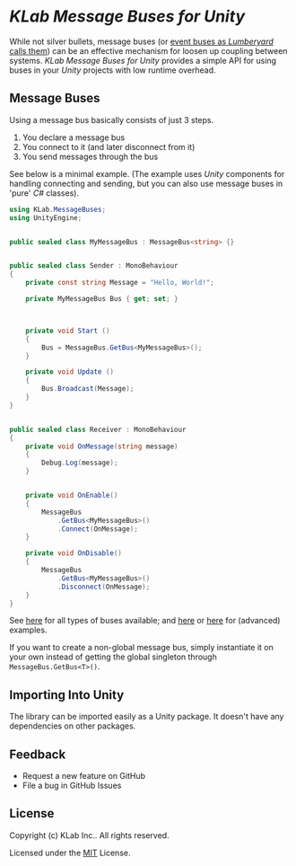 # *KLab Message Buses for Unity*

While not silver bullets, message buses (or [event buses as *Lumberyard* calls them](https://docs.aws.amazon.com/lumberyard/latest/userguide/ebus-in-depth.html))
can be an effective mechanism for loosen up coupling between systems.
*KLab Message Buses for Unity* provides a simple API for using buses in your *Unity* projects with low runtime overhead.


## Message Buses

Using a message bus basically consists of just 3 steps.

1. You declare a message bus
1. You connect to it (and later disconnect from it)
1. You send messages through the bus

See below is a minimal example. (The example uses *Unity* components for handling connecting and sending,
but you can also use message buses in 'pure' *C#* classes).

```cs
using KLab.MessageBuses;
using UnityEngine;


public sealed class MyMessageBus : MessageBus<string> {}


public sealed class Sender : MonoBehaviour
{
    private const string Message = "Hello, World!";

    private MyMessageBus Bus { get; set; }



	private void Start ()
    {
        Bus = MessageBus.GetBus<MyMessageBus>();
	}

	private void Update ()
    {
        Bus.Broadcast(Message);
	}
}


public sealed class Receiver : MonoBehaviour
{
    private void OnMessage(string message)
    {
        Debug.Log(message);
    }


    private void OnEnable()
    {
        MessageBus
            .GetBus<MyMessageBus>()
            .Connect(OnMessage);
    }

    private void OnDisable()
    {
        MessageBus
            .GetBus<MyMessageBus>()
            .Disconnect(OnMessage);
    }
}
```

See [here](./KLab/MessageBuses/Runtime/MessageBus.cs) for all types of buses available;
and [here](./KLab/MessageBuses/Examples/AdvancedMessageBusExamples.cs) or [here](./KLab/MessageBuses/Tests/MessageBusTests.cs) for (advanced) examples.

If you want to create a non-global message bus, simply instantiate it on your own instead of getting the global singleton through ```MessageBus.GetBus<T>()```.


## Importing Into Unity

The library can be imported easily as a Unity package. It doesn't have any dependencies on other packages.


## Feedback

- Request a new feature on GitHub
- File a bug in GitHub Issues


## License

Copyright (c) KLab Inc.. All rights reserved.

Licensed under the [MIT](LICENSE) License.
